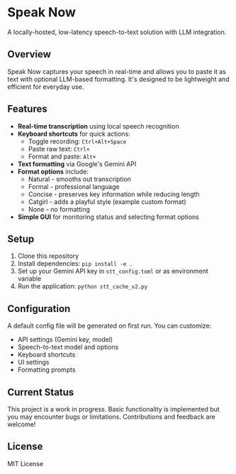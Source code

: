 # Speak Now

A locally-hosted, low-latency speech-to-text solution with LLM integration.

## Overview

Speak Now captures your speech in real-time and allows you to paste it as text with optional LLM-based formatting. It's designed to be lightweight and efficient for everyday use.

## Features

- **Real-time transcription** using local speech recognition
- **Keyboard shortcuts** for quick actions:
  - Toggle recording: `Ctrl+Alt+Space`
  - Paste raw text: `Ctrl+`
  - Format and paste: `Alt+`
- **Text formatting** via Google's Gemini API
- **Format options** include:
  - Natural - smooths out transcription 
  - Formal - professional language
  - Concise - preserves key information while reducing length
  - Catgirl - adds a playful style (example custom format)
  - None - no formatting
- **Simple GUI** for monitoring status and selecting format options


## Setup

1. Clone this repository
2. Install dependencies: `pip install -e .`
3. Set up your Gemini API key in `stt_config.toml` or as environment variable
4. Run the application: `python stt_cache_v2.py`

## Configuration

A default config file will be generated on first run. You can customize:
- API settings (Gemini key, model)
- Speech-to-text model and options
- Keyboard shortcuts
- UI settings
- Formatting prompts

## Current Status

This project is a work in progress. Basic functionality is implemented but you may encounter bugs or limitations. Contributions and feedback are welcome!

## License

MIT License